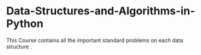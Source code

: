 # Data-Structures-and-Algorithms-in-Python
This Course contains all the important standard problems on each data structure .
